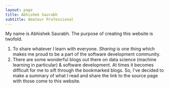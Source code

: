 ```yaml
---
layout: page
title: Abhishek Saurabh
subtitle: Amateur Professional
---
```


My name is Abhishek Saurabh. The purpose of creating this website is twofold.
1. To share whatever I learn with everyone. _Sharing_ is one thing which makes me proud to be a part of the software development community. 
2. There are some wonderful blogs out there on data science (machine learning in particular) & software development. At times it becomes difficult for me to sift through the bookmarked blogs. So, I've decided to make a summary of what I read and share the link to the source page with those come to this website.   

